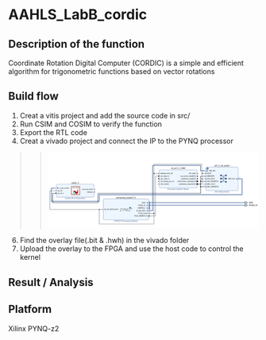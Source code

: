 # AAHLS_LabB_cordic

## Description of the function
  Coordinate Rotation Digital Computer (CORDIC) is a simple and efficient algorithm for trigonometric functions based on vector rotations
## Build flow
1. Creat a vitis project and add the source code in src/
2. Run CSIM and COSIM to verify the function
3. Export the RTL code
4. Creat a vivado project and connect the IP to the PYNQ processor
>> ![This is a alt text.](/imag/sample01.PNG "This is a sample image.")


6. Find the overlay file(.bit & .hwh) in the vivado folder
7. Upload the overlay to the FPGA and use the host code to control the kernel
## Result / Analysis

## Platform 
Xilinx PYNQ-z2

